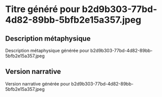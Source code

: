 # Titre généré pour b2d9b303-77bd-4d82-89bb-5bfb2e15a357.jpeg

## Description métaphysique
Description métaphysique générée pour b2d9b303-77bd-4d82-89bb-5bfb2e15a357.jpeg

## Version narrative
Version narrative générée pour b2d9b303-77bd-4d82-89bb-5bfb2e15a357.jpeg
